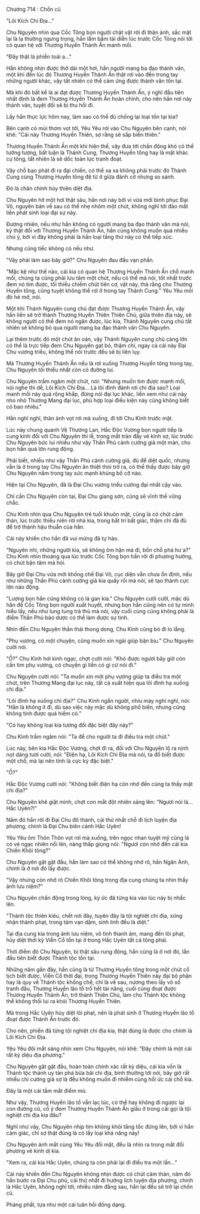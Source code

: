




Chương 714 : Chốn cũ


"Lôi Kích Chi Địa..."

Chu Nguyên nhìn qua Cốc Tông bọn người chật vật rời đi thân ảnh, sắc mặt lại là lạ thường ngưng trọng, hắn lẩm bẩm tái diễn lúc trước Cốc Tông nói tới có quan hệ với Thương Huyền Thánh Ấn manh mối.

"Đây thật là phiền toái a..."

Hắn không nhịn được thở dài một hơi, hắn người mang ba đạo thánh văn, một khi đến lúc đó Thương Huyền Thánh Ấn thật rơi vào đến trong tay những người khác, vậy tất nhiên có thể cảm ứng được thánh văn tồn tại.

Mà khi đó bất kể là ai đạt được Thương Huyền Thánh Ấn, ý nghĩ đầu tiên nhất định là đem Thương Huyền Thánh Ấn hoàn chỉnh, cho nên hắn nơi này thánh văn, tuyệt đối sẽ bị thu hồi đi.

Lấy hắn thực lực hôm nay, làm sao có thể đủ chống lại loại tồn tại kia?

Bên cạnh có mùi thơm vọt tới, Yêu Yêu rơi vào Chu Nguyên bên cạnh, nói khẽ: "Cái này Thương Huyền Thiên, sợ rằng sẽ sắp biến thiên."

Thương Huyền Thánh Ấn một khi hiện thế, vậy đưa tới chấn động khó có thể tưởng tượng, bất luận là Thánh Cung, Thương Huyền tông hay là mặt khác cự tông, tất nhiên là sẽ dốc toàn lực tranh đoạt.

Vậy chỗ bạo phát đi ra đại chiến, có thể xa xa không phải trước đó Thánh Cung cùng Thương Huyền tông đệ tử ở giữa đánh cờ nhưng so sánh.

Đó là chân chính hủy thiên diệt địa.

Chu Nguyên hít một hơi thật sâu, hắn nơi này bởi vì vừa mới bình phục Đại Võ, nguyên bản về sau có thể nhẹ nhõm một chút, không nghĩ tới đảo mắt liền phát sinh loại đại sự này.

Đương nhiên, nếu như hắn không có người mang ba đạo thánh văn mà nói, kỳ thật đối với Thương Huyền Thánh Ấn, hắn cũng không muốn quá nhiều chú ý, bởi vì đây không phải là hắn loại tầng thứ này có thể tiếp xúc.

Nhưng cũng tiếc không có nếu như.

"Vậy phải làm sao bây giờ?" Chu Nguyên đau đầu vạn phần.

"Mặc kệ như thế nào, cái kia có quan hệ Thương Huyền Thánh Ấn chỗ manh mối, chúng ta cũng phải lưu tâm một chút, nếu có thể mà nói, tốt nhất trước đem nó tìm được, tối thiểu chiếm chút tiên cơ, vật này, thà rằng cho Thương Huyền tông, cũng tuyệt không thể rơi ở trong tay Thánh Cung." Yêu Yêu môi đỏ hé mở, nói.

Một khi Thánh Nguyên cung chủ đạt được Thương Huyền Thánh Ấn, vậy hắn liền sẽ trở thành Thương Huyền Thiên Thiên Chủ, giữa thiên địa này, sẽ không người có thể đem nó ngăn được, lúc kia, Thánh Nguyên cung chủ tất nhiên sẽ không bỏ qua người mang ba đạo thánh văn Chu Nguyên.

Lại thêm trước đó một chút ân oán, vậy Thánh Nguyên cung chủ càng lớn có thể là trực tiếp đem Chu Nguyên gạt bỏ, thậm chí, ngay cả cái này Đại Chu vương triều, không thể nói trước đều sẽ bị liên lụy.

Mà Thương Huyền Thánh Ấn nếu là rơi xuống Thương Huyền tông trong tay, Chu Nguyên tối thiểu nhất còn có đường lui.

Chu Nguyên trầm ngâm một chút, nói: "Nhưng muốn tìm được manh mối, nói nghe thì dễ, Lôi Kích Chi Địa... Là lôi đình đánh rơi chi địa sao? Loại manh mối này quá rộng khắp, đừng nói đại lục khác, liền xem như cái này nho nhỏ Thương Mang đại lục, phù hợp loại điều kiện này cũng không biết có bao nhiêu."

Hắn nghĩ nghĩ, thân ảnh vọt rơi mà xuống, đi tới Chu Kình trước mặt.

Lúc này chung quanh Vệ Thương Lan, Hắc Độc Vương bọn người tiếp là cung kính đối với Chu Nguyên thi lễ, trong mắt tràn đầy vẻ kính sợ, lúc trước Chu Nguyên bức lui nhiều như vậy Thần Phủ cảnh cường giả một màn, cho bọn hắn quá lớn rung động.

Phải biết, nhiều như vậy Thần Phủ cảnh cường giả, đủ để diệt quốc, nhưng vẫn là ở trong tay Chu Nguyên ăn thiệt thòi trở ra, có thể thấy được bây giờ Chu Nguyên nắm trong tay sức mạnh khủng bố cỡ nào.

Hiện tại Chu Nguyên, đã là Đại Chu vương triều cường đại nhất cậy vào.

Chỉ cần Chu Nguyên còn tại, Đại Chu giang sơn, cũng sẽ vĩnh thế vững chắc.

Chu Kình nhìn qua Chu Nguyên trẻ tuổi khuôn mặt, cũng là có chút cảm thán, lúc trước thiếu niên rời nhà kia, trong bất tri bất giác, thậm chí đã đủ để trở thành hậu thuẫn của hắn.

Cái này khiến cho hắn đã vui mừng đã tự hào.

"Nguyên nhi, những người kia, sẽ không ôm hận mà đi, bốn chỗ phá hư a?" Chu Kình nhìn thoáng qua lúc trước Cốc Tông bọn hắn rời đi phương hướng, có chút bận tâm mà hỏi.

Bây giờ Đại Chu vừa mới khống chế Đại Võ, cục diện vẫn chưa ổn định, nếu như những Thần Phủ cảnh cường giả kia quấy rối mà nói, sẽ tạo thành cực lớn náo động.

"Lượng bọn hắn cũng không có lá gan kia." Chu Nguyên cười cười, mặc dù hắn để Cốc Tông bọn người xuất huyết, nhưng bọn hắn cũng nên có tự mình hiểu lấy, nếu như lung tung trả thù mà nói, vậy cuối cùng cũng không phải là điểm Thần Phủ bảo dược có thể làm được sự tình.

Nhìn đến Chu Nguyên thần thái thong dong, Chu Kình cũng bỏ đi lo lắng.

"Phụ vương, có một chuyện, cũng muốn xin ngài giúp bận bịu." Chu Nguyên cười nói.

"Ồ?" Chu Kình hơi kinh ngạc, chợt cười nói: "Khó được ngươi bây giờ còn cần tìm phụ vương, có chuyện gì liền có gì cứ nói đi."

Chu Nguyên cười nói: "Ta muốn xin mời phụ vương giúp ta điều tra một chút, trên Thương Mang đại lục này, tất cả xuất hiện qua lôi đình hạ xuống chi địa."

"Lôi đình hạ xuống chi địa?" Chu Kình ngẩn người, nhíu mày nghĩ nghĩ, nói: "Hẳn là không ít đi, dù sao việc này mặc dù không phổ biến, nhưng cũng không tính được quá hiếm có."

"Có hay không loại kia tương đối đặc biệt đây này?"

Chu Kình trầm ngâm nói: "Ta để cho người ta đi điều tra một chút."

Lúc này, bên kia Hắc Độc Vương, chợt đi ra, đối với Chu Nguyên lộ ra nịnh nọt dáng tươi cười, nói: "Điện hạ, Lôi Kích Chi Địa mà nói, ta đổ biết được một chỗ, mà lại nên tính là cực kỳ đặc biệt."

"Ồ?"

Hắc Độc Vương cười nói: "Không biết điện hạ còn nhớ đến cùng ta thấy mặt chi địa?"

Chu Nguyên khẽ giật mình, chợt con mắt đột nhiên sáng lên: "Ngươi nói là... Hắc Uyên?!"

Năm đó hắn rời đi Đại Chu đô thành, cái thứ nhất chỗ đi lịch luyện địa phương, chính là Đại Chu biên cảnh Hắc Uyên!

Yêu Yêu ôm Thôn Thôn vọt rơi mà xuống, trên ngọc nhan tuyệt mỹ cũng là có vẻ ngạc nhiên nổi lên, nàng thấp giọng nói: "Ngươi còn nhớ đến cái kia Chiến Khôi tông?"

Chu Nguyên gật gật đầu, hắn làm sao có thể không nhớ rõ, hắn Ngân Ảnh, chính là ở nơi đó lấy được.

"Vậy nhưng còn nhớ rõ Chiến Khôi tông trong địa cung chúng ta nhìn thấy ảnh lưu niệm?"

Chu Nguyên chấn động trong lòng, ký ức đã từng kia vào lúc này bị nhấc lên.

"Thánh tộc thiên kiêu, chết nơi đây, tuyên đây là tội nghiệt chi địa, xứng nhận thánh phạt, trong tám vạn dặm, sinh linh đều là diệt."

Tại địa cung kia trong ảnh lưu niệm, vô tình thanh âm, mang đến lôi phạt, hủy diệt thời kỳ Viễn Cổ tồn tại ở trong Hắc Uyên tất cả tông phái.

Thời điểm đó Chu Nguyên, bị thật sâu rung động, hắn cũng là ở nơi đó, lần đầu tiên biết được Thánh tộc tồn tại.

Những năm gần đây, hắn cũng là từ Thương Huyền tông trong một chút cổ tịch biết được, Viễn Cổ thời đại, trong Thương Huyền Thiên này đại bộ phận hay là quy về Thánh tộc khống chế, chỉ là về sau, nương theo lấy vô số tranh đấu, Thương Huyền lão tổ trổ hết tài năng, cuối cùng đoạt được Thương Huyền Thánh Ấn, trở thành Thiên Chủ, làm cho Thánh tộc không thể không thối lui ra khỏi Thương Huyền Thiên.

Mà trong Hắc Uyên hủy diệt lôi phạt, nên là phát sinh ở Thương Huyền lão tổ đoạt được Thánh Ấn trước đó.

Cho nên, phiến đã từng tội nghiệt chi địa kia, thật đúng là được cho chính là Lôi Kích Chi Địa.

Yêu Yêu đôi mắt sáng nhìn xem Chu Nguyên, nói khẽ: "Đây chính là một cái rất kỳ diệu địa phương."

Chu Nguyên gật gật đầu, hoàn toàn chính xác rất kỳ diệu, cái kia vốn là Thánh tộc thánh uy tàn phá bừa bãi chi địa, bình thường tới nói, bây giờ rất nhiều chí cường giả sợ là đều không muốn đi nhiễm cùng hồi ức cái chỗ kia.

Đây là một cái tầm mắt điểm mù.

Như vậy, Thương Huyền lão tổ vẫn lạc lúc, có thể hay không đi ngược lại con đường cũ, cố ý đem Thương Huyền Thánh Ấn giấu ở trong cái gọi là tội nghiệt chi địa kia đâu?

Nghĩ như vậy, Chu Nguyên nhịp tim không khỏi tăng tốc đứng lên, bởi vì hắn cảm giác, chỉ sợ thật đúng là có lấy loại khả năng này!

Chu Nguyên ánh mắt cùng Yêu Yêu đối mặt, đều là nhìn ra trong mắt đối phương vẻ kinh dị kia.

"Xem ra, cái kia Hắc Uyên, chúng ta còn phải lại đi điều tra một lần..."

Cái này khiến đến Chu Nguyên không nhịn được có chút cảm thán, năm đó hắn bước ra Đại Chu phủ, cái thứ nhất đi hướng lịch luyện địa phương, chính là Hắc Uyên, không nghĩ tới, nhiều năm đằng sau, hắn lại đều sẽ trở lại chốn cũ.

Phảng phất, tựa như một cái luân hồi đồng dạng.




